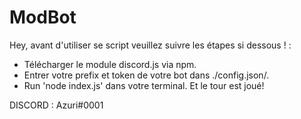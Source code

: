 # ModBot
Hey, avant d'utiliser se script veuillez suivre les étapes si dessous ! :
- Télécharger le module discord.js via npm.
- Entrer votre prefix et token de votre bot dans ./config.json/.
- Run 'node index.js' dans votre terminal.
Et le tour est joué!





DISCORD : Azuri#0001
